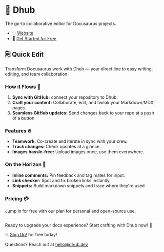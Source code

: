 # 📝 Dhub

The go-to collaborative editor for Docusaurus projects.

- ✨ [Website](https://dhub.dev)
- 🚀 [Get Started for Free](https://app.dhub.dev)

## 🗒️ Quick Edit

Transform Docusaurus work with Dhub — your direct line to easy writing, editing, and team collaboration.

### How it Flows 🌊

1. **Sync with GitHub:** connect your repository to Dhub.
2. **Craft your content:** Collaborate, edit, and tweak your Markdown/MDX pages.
3. **Seamless GitHub updates:** Send changes back to your repo at a push of a button.

### Features 🔥

- **Teamwork:** Co-create and iterate in sync with your crew.
- **Track changes:** Check updates at a glance.
- **Images hassle-free:** Upload images once, use them everywhere.

### On the Horizon 🌅

- **Inline comments:** Pin feedback and tag mates for input.
- **Link checker:** Spot and fix broken links instantly.
- **Snippets:** Build markdown snippets and trace where they're used.

### Pricing 💳

Jump in for free with our plan for personal and open-source use.

---

Ready to upgrade your docs experience? Start crafting with Dhub now! 🌟

💥 [Sign Up!](https://app.dhub.dev) for free today!

Questions? Reach out at [hello@dhub.dev](mailto:hello@dhub.dev)
